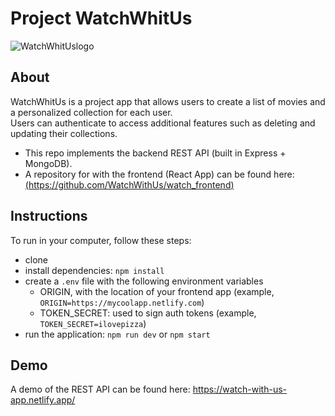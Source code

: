 # Project WatchWhitUs
![WatchWhitUslogo](https://github.com/WatchWithUs/watch_frontend/assets/152170826/2b8385e8-20e3-408a-9d13-0d3a3e348681)



## About

WatchWhitUs is a project app that allows users to create a list of movies and a personalized collection for each user. <br>Users can authenticate to access additional features such as deleting and updating their collections.

- This repo implements the backend REST API (built in Express + MongoDB).
- A repository for with the frontend (React App) can be found here:[ (https://github.com/WatchWithUs/watch_frontend) ](https://github.com/WatchWithUs/watch_frontend)



## Instructions

To run in your computer, follow these steps:
- clone 
- install dependencies: `npm install`
- create a `.env` file with the following environment variables
  - ORIGIN, with the location of your frontend app (example, `ORIGIN=https://mycoolapp.netlify.com`)
  - TOKEN_SECRET: used to sign auth tokens (example, `TOKEN_SECRET=ilovepizza`)
- run the application: `npm run dev` or `npm start`





## Demo

A demo of the REST API can be found here: https://watch-with-us-app.netlify.app/

